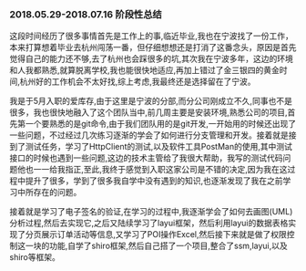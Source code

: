 ### 2018.05.29-2018.07.16 阶段性总结
这段时间经历了很多事情首先是工作上的事,临近毕业,我也在宁波找了一份工作，本来打算想着毕业去杭州闯荡一番，但仔细想想还是打消了这番念头，原因是首先觉得自己的能力还不够,去了杭州也会踩很多的坑,其次我在宁波多年，这边的环境和人我都熟悉,就算脱离学校,我也能很快地适应,再加上错过了金三银四的黄金时间,杭州好的工作机会不太好找,综上考虑,我最终还是选择留在了宁波。

我是于5月入职的爱库存,由于这里是宁波的分部,而分公司刚成立不久,同事也不是很多，我也很快地融入了这个团队当中,前几周主要是安装环境,熟悉公司的项目,首先第一个要熟悉的是git命令,由于我们团队用的是git开发,一开始用的时候还出现了一些问题，不过经过几次练习逐渐的学会了如何进行分支管理和开发。接着就是接到了测试任务，学习了HttpClient的测试,以及软件工具PostMan的使用,其中测试接口的时候也遇到一些问题,这边的技术主管给了我很大帮助，我写的测试代码问题他也一一给我指正,至此,我终于感觉到入职这家公司是不错的决定,因为我在这过程中提升了很多，学到了很多我自学中没有遇到的知识,也逐渐发现了我在之前学习中所存在的问题。

接着就是学习了电子签名的验证,在学习的过程中,我逐渐学会了如何去画图(UML)分析过程,然后去实现它,之后又陆续学习了layui框架，然后利用layui的数据表格实现了分页展示订单活动等信息,又学习了POI操作Excel,然后接下来就是做了权限控制这一块的功能,自学了shiro框架,然后自己搭了一个项目,整合了ssm,layui,以及shiro等框架。
